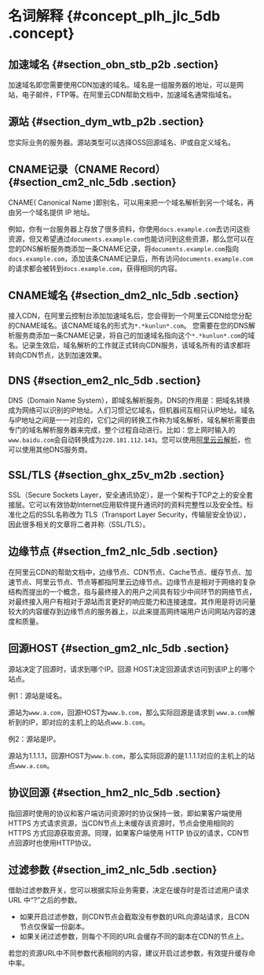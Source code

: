 # 名词解释 {#concept_plh_jlc_5db .concept}

## 加速域名 {#section_obn_stb_p2b .section}

加速域名即您需要使用CDN加速的域名。域名是一组服务器的地址，可以是网站，电子邮件，FTP等。在阿里云CDN帮助文档中，加速域名通常指域名。

## 源站 {#section_dym_wtb_p2b .section}

您实际业务的服务器。源站类型可以选择OSS回源域名、IP或自定义域名。

## CNAME记录（CNAME Record） {#section_cm2_nlc_5db .section}

CNAME\( Canonical Name \)即别名，可以用来把一个域名解析到另一个域名，再由另一个域名提供 IP 地址。

例如，你有一台服务器上存放了很多资料，你使用`docs.example.com`去访问这些资源，但又希望通过`documents.example.com`也能访问到这些资源，那么您可以在您的DNS解析服务商添加一条CNAME记录，将`documents.example.com`指向`docs.example.com`，添加该条CNAME记录后，所有访问`documents.example.com`的请求都会被转到`docs.example.com`，获得相同的内容。

## CNAME域名 {#section_dm2_nlc_5db .section}

接入CDN，在阿里云控制台添加加速域名后，您会得到一个阿里云CDN给您分配的CNAME域名。该CNAME域名的形式为`*.*kunlun*.com`。 您需要在您的DNS解析服务商添加一条CNAME记录，将自己的加速域名指向这个`*.*kunlun*.com`的域名。记录生效后，域名解析的工作就正式转向CDN服务，该域名所有的请求都将转向CDN节点，达到加速效果。

## DNS {#section_em2_nlc_5db .section}

DNS（Domain Name System），即域名解析服务。DNS的作用是：把域名转换成为网络可以识别的IP地址。人们习惯记忆域名，但机器间互相只认IP地址。域名与IP地址之间是一一对应的，它们之间的转换工作称为域名解析，域名解析需要由专门的域名解析服务器来完成，整个过程自动进行。比如：您上网时输入的`www.baidu.com`会自动转换成为`220.181.112.143`。您可以使用[阿里云云解析](https://www.alibabacloud.com/help/product/34269.htm)，也可以使用其他DNS服务商。

## SSL/TLS {#section_ghx_z5v_m2b .section}

SSL（Secure Sockets Layer，安全通讯协定），是一个架构于TCP之上的安全套接层。它可以有效协助Internet应用软件提升通讯时的资料完整性以及安全性。标准化之后的SSL名称改为 TLS（Transport Layer Security，传输层安全协议），因此很多相关的文章将二者并称（SSL/TLS）。

## 边缘节点 {#section_fm2_nlc_5db .section}

在阿里云CDN的帮助文档中，边缘节点、CDN节点、Cache节点、缓存节点、加速节点、阿里云节点、节点等都指阿里云边缘节点。边缘节点是相对于网络的复杂结构而提出的一个概念，指与最终接入的用户之间具有较少中间环节的网络节点，对最终接入用户有相对于源站而言更好的响应能力和连接速度。其作用是将访问量较大的内容缓存到边缘节点的服务器上，以此来提高网终端用户访问网站内容的速度和质量。

## 回源HOST {#section_gm2_nlc_5db .section}

源站决定了回源时，请求到哪个IP。回源 HOST决定回源请求访问到该IP上的哪个站点。

例1：源站是域名。

源站为`www.a.com`，回源HOST为`www.b.com`，那么实际回源是请求到 `www.a.com`解析到的IP，即对应的主机上的站点`www.b.com`。

例2：源站是IP。

源站为1.1.1.1，回源HOST为`www.b.com`，那么实际回源的是1.1.1.1对应的主机上的站点`www.a.com`。

## 协议回源 {#section_hm2_nlc_5db .section}

指回源时使用的协议和客户端访问资源时的协议保持一致，即如果客户端使用 HTTPS 方式请求资源，当CDN节点上未缓存该资源时，节点会使用相同的 HTTPS 方式回源获取资源。同理，如果客户端使用 HTTP 协议的请求，CDN节点回源时也使用HTTP协议。

## 过滤参数 {#section_im2_nlc_5db .section}

借助过滤参数开关，您可以根据实际业务需要，决定在缓存时是否过滤用户请求 URL 中“?”之后的参数。

-   如果开启过滤参数，则CDN节点会截取没有参数的URL向源站请求，且CDN节点仅保留一份副本。
-   如果关闭过滤参数，则每个不同的URL会缓存不同的副本在CDN的节点上。

若您的资源URL中不同参数代表相同的内容，建议开启过滤参数，有效提升缓存命中率。


